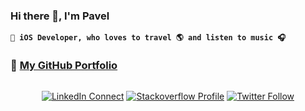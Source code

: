 ### Hi there 👋, I'm Pavel

**` iOS Developer, who loves to travel 🌎 and listen to music 🎧`**

### 💼 **[My GitHub Portfolio](https://github.com/paulmaxgithub/iOS_Developer_Portfolio)**

<div style="display:flex;justify-content:center;">
  
  [![LinkedIn Connect](https://img.shields.io/badge/LinkedIn-0077B5?style=for-the-badge&logo=linkedin&logoColor=white
)](https://www.linkedin.com/in/pavelmaximenko/)
  [![Stackoverflow Profile](https://img.shields.io/badge/Stack_Overflow-FE7A16?style=for-the-badge&logo=stack-overflow&logoColor=white)](https://stackoverflow.com/users/11359553/paulmax)
  [![Twitter Follow](https://img.shields.io/twitter/follow/paulmax_iOS?color=yellow&logo=twitter&logoColor=yellow&style=for-the-badge)](https://twitter.com/paulmax_iOS)

</div>



<!--
**paulmaxgithub/paulmaxgithub** is a ✨ _special_ ✨ repository because its `README.md` (this file) appears on your GitHub profile.

Here are some ideas to get you started:

- 🔭 I’m currently working on ...
- 🌱 I’m currently learning ...
- 👯 I’m looking to collaborate on ...
- 🤔 I’m looking for help with ...
- 💬 Ask me about ...
- 📫 How to reach me: ...
- 😄 Pronouns: ...
- ⚡ Fun fact: ...
-->
